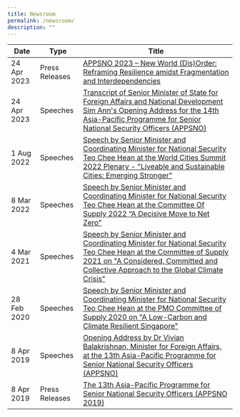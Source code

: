 ```yaml
---
title: Newsroom
permalink: /newsroom/
description: ""
---
```

| Date | Type | Title |
| -------- | -------- | -------- |
| 24 Apr 2023  | Press Releases | [ APPSNO 2023 – New World (Dis)Order: Reframing Resilience amidst Fragmentation and Interdependencies](https://www.rsis.edu.sg/rsis-news-article/rsis/appsno-2023-new-world-disorder-reframing-resilience-amidst-fragmentation-and-interdependencies/) |
| 24 Apr 2023     | Speeches | [Transcript of Senior Minister of State for Foreign Affairs and National Development Sim Ann's Opening Address for the 14th Asia-Pacific Programme for Senior National Security Officers (APPSNO)](https://www.mfa.gov.sg/Newsroom/Press-Statements-Transcripts-and-Photos/2023/04/14THAPPSNO)     |
| 1 Aug 2022     | Speeches | [Speech by Senior Minister and Coordinating Minister for National Security Teo Chee Hean at the World Cities Summit 2022 Plenary - "Liveable and Sustainable Cities: Emerging Stronger"](https://www.pmo.gov.sg/Newsroom/SM-Teo-Chee-Hean-at-the-World-Cities-Summit-2022)     |
| 8 Mar 2022     | Speeches | [Speech by Senior Minister and Coordinating Minister for National Security Teo Chee Hean at the Committee Of Supply 2022 “A Decisive Move to Net Zero”](https://www.pmo.gov.sg/Newsroom/SM-Teo-Chee-Hean-at-the-Committee-Of-Supply-2022)      |
| 4 Mar 2021     | Speeches | [Speech by Senior Minister and Coordinating Minister for National Security Teo Chee Hean at the Committee of Supply 2021 on "A Considered, Committed and Collective Approach to the Global Climate Crisis"](https://www.pmo.gov.sg/Newsroom/SM-Teo-Chee-Hean-at-the-Committee-Of-Supply-2021)      |
| 28 Feb 2020     | Speeches | [Speech by Senior Minister and Coordinating Minister for National Security Teo Chee Hean at the PMO Committee of Supply 2020 on "A Low-Carbon and Climate Resilient Singapore"](https://www.pmo.gov.sg/Newsroom/Speech-by-SM-Teo-Chee-Hean-at-the-PMO-Committee-of-Supply-2020)      |
| 8 Apr 2019  | Speeches | [Opening Address by Dr Vivian Balakrishnan, Minister for Foreign Affairs, at the 13th Asia-Pacific Programme for Senior National Security Officers (APPSNO)](https://www.rsis.edu.sg/rsis-speeches-article/rsis/opening-address-by-dr-vivian-balakrishnan-minister-for-foreign-affairs-at-the-13th-asia-pacific-programme-for-senior-national-security-officers-appsno/) |
| 8 Apr 2019  | Press Releases | [ The 13th Asia-Pacific Programme for Senior National Security Officers (APPSNO 2019) ](https://www.rsis.edu.sg/rsis-news-article/rsis/13th-edition-of-the-asia-pacific-programme-for-senior-national-security-officers-appsno-2019/) |